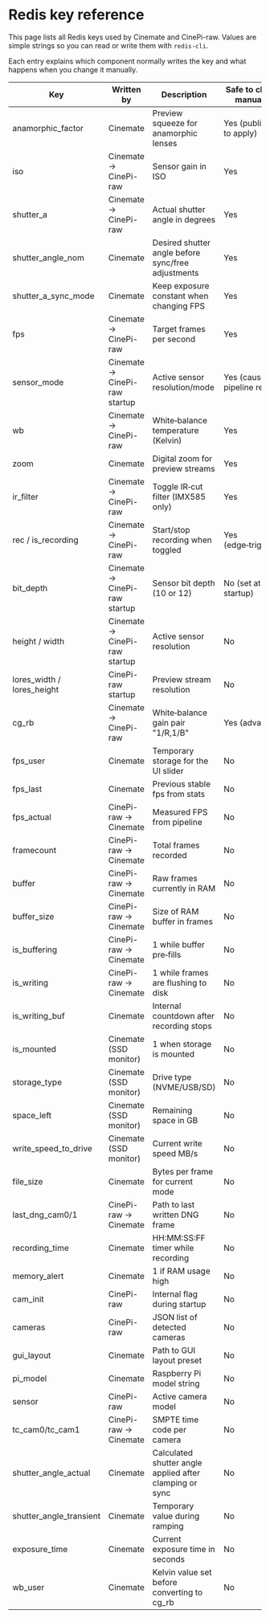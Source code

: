 # Redis key reference

This page lists all Redis keys used by Cinemate and CinePi-raw.  Values are simple strings so you can read or write them with `redis-cli`.

Each entry explains which component normally writes the key and what happens when you change it manually.

| Key | Written by | Description | Safe to change manually? |
|-----|------------|-------------|--------------------------|
| anamorphic_factor | Cinemate | Preview squeeze for anamorphic lenses | Yes (publish key to apply) |
| iso | Cinemate → CinePi-raw | Sensor gain in ISO | Yes |
| shutter_a | Cinemate → CinePi-raw | Actual shutter angle in degrees | Yes |
| shutter_angle_nom | Cinemate | Desired shutter angle before sync/free adjustments | Yes |
| shutter_a_sync_mode | Cinemate | Keep exposure constant when changing FPS | Yes |
| fps | Cinemate → CinePi-raw | Target frames per second | Yes |
| sensor_mode | Cinemate → CinePi-raw startup| Active sensor resolution/mode | Yes (causes pipeline restart) |
| wb | Cinemate → CinePi-raw | White‑balance temperature (Kelvin) | Yes |
| zoom | Cinemate | Digital zoom for preview streams | Yes |
| ir_filter | Cinemate → CinePi-raw | Toggle IR‑cut filter (IMX585 only) | Yes |
| rec / is_recording | Cinemate → CinePi-raw | Start/stop recording when toggled | Yes (edge‑triggered) |
| bit_depth | Cinemate → CinePi-raw startup| Sensor bit depth (10 or 12) | No (set at startup) |
| height / width | Cinemate → CinePi-raw startup | Active sensor resolution | No |
| lores_width / lores_height | CinePi-raw startup | Preview stream resolution | No |
| cg_rb | Cinemate → CinePi-raw | White‑balance gain pair "1/R,1/B" | Yes (advanced) |
| fps_user | Cinemate | Temporary storage for the UI slider | No |
| fps_last | Cinemate | Previous stable fps from stats | No |
| fps_actual | CinePi-raw → Cinemate | Measured FPS from pipeline | No |
| framecount | CinePi-raw → Cinemate | Total frames recorded | No |
| buffer | CinePi-raw → Cinemate | Raw frames currently in RAM | No |
| buffer_size | CinePi-raw  →  Cinemate| Size of RAM buffer in frames | No |
| is_buffering | CinePi-raw → Cinemate | 1 while buffer pre‑fills | No |
| is_writing | CinePi-raw → Cinemate | 1 while frames are flushing to disk | No |
| is_writing_buf | Cinemate | Internal countdown after recording stops | No |
| is_mounted | Cinemate (SSD monitor) | 1 when storage is mounted | No |
| storage_type | Cinemate (SSD monitor) | Drive type (NVME/USB/SD) | No |
| space_left | Cinemate (SSD monitor) | Remaining space in GB | No |
| write_speed_to_drive | Cinemate (SSD monitor) | Current write speed MB/s | No |
| file_size | Cinemate | Bytes per frame for current mode | No |
| last_dng_cam0/1 | CinePi-raw → Cinemate | Path to last written DNG frame | No |
| recording_time | Cinemate | HH:MM:SS:FF timer while recording | No |
| memory_alert | Cinemate | 1 if RAM usage high | No |
| cam_init | CinePi-raw | Internal flag during startup | No |
| cameras | CinePi-raw | JSON list of detected cameras | No |
| gui_layout | Cinemate | Path to GUI layout preset | No |
| pi_model | Cinemate | Raspberry Pi model string | No |
| sensor | CinePi-raw | Active camera model | No |
| tc_cam0/tc_cam1 | CinePi-raw → Cinemate | SMPTE time code per camera | No |
| shutter_angle_actual | Cinemate | Calculated shutter angle applied after clamping or sync | No |
| shutter_angle_transient | Cinemate | Temporary value during ramping | No |
| exposure_time | Cinemate | Current exposure time in seconds | No |
| wb_user | Cinemate | Kelvin value set before converting to cg_rb | No |
